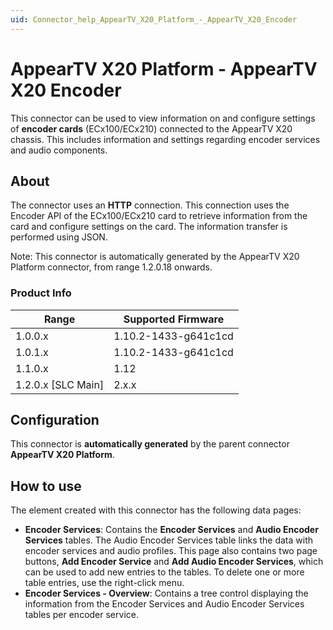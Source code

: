 ```yaml
---
uid: Connector_help_AppearTV_X20_Platform_-_AppearTV_X20_Encoder
---
```


# AppearTV X20 Platform - AppearTV X20 Encoder

This connector can be used to view information on and configure settings of **encoder cards** (ECx100/ECx210) connected to the AppearTV X20 chassis. This includes information and settings regarding encoder services and audio components.

## About

The connector uses an **HTTP** connection. This connection uses the Encoder API of the ECx100/ECx210 card to retrieve information from the card and configure settings on the card. The information transfer is performed using JSON.

Note: This connector is automatically generated by the AppearTV X20 Platform connector, from range 1.2.0.18 onwards.

### Product Info

| **Range**            | **Supported Firmware** |
|----------------------|------------------------|
| 1.0.0.x              | 1.10.2-1433-g641c1cd   |
| 1.0.1.x              | 1.10.2-1433-g641c1cd   |
| 1.1.0.x              | 1.12                   |
| 1.2.0.x [SLC Main]   | 2.x.x                  |

## Configuration

This connector is **automatically generated** by the parent connector **AppearTV X20 Platform**.

## How to use

The element created with this connector has the following data pages:

- **Encoder Services**: Contains the **Encoder Services** and **Audio Encoder Services** tables. The Audio Encoder Services table links the data with encoder services and audio profiles. This page also contains two page buttons, **Add Encoder Service** and **Add Audio Encoder Services**, which can be used to add new entries to the tables. To delete one or more table entries, use the right-click menu.
- **Encoder Services - Overview**: Contains a tree control displaying the information from the Encoder Services and Audio Encoder Services tables per encoder service.
